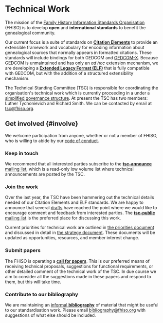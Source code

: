 Technical Work
==============

The mission of the [Family History Information Standards
Organisation](//fhiso.org) (FHISO) is to develop **open** and
**international standards** to benefit the genealogical community.

Our current focus is a suite of standards on [**Citation
Elements**](/drafts#cev) to provide an extensible framework and
vocabulary for encoding information about genealogical sources that
normally appears in formatted citations.  These standards will include
bindings for both GEDCOM and [GEDCOM-X](http://www.gedcomx.org/).
Because GEDCOM is unmaintained and has only an *ad hoc* extension
mechanism, we are developing a [**Extended Legacy Format
(ELF)**](/drafts#elf) that is fully compatible with GEDCOM, but
with the addition of a structured extensibility mechanism.

The Technical Standing Committee (TSC) is responsible for coordinating
the organisation's technical work which is currently proceeding in a
under a [simplified governance structure](/governance).  At present the
TSC has two members: Luther Tychonievich and Richard Smith.  We can be
contacted by email at [tsc@fhiso.org](mailto:tsc@fhiso.org).


Get involved {#involve}
------------

We welcome participation from anyone, whether or not a member of FHISO,
who is willing to abide by our [code of
conduct](http://fhiso.org/aboutfhiso/code-of-conduct/). 

### Keep in touch

We recommend that all interested parties subscribe to the
[**tsc-announce** mailing
list](http://fhiso.org/mailman/listinfo/tsc-announce_fhiso.org), which
is a read-only low volume list where technical announcements are posted
by the TSC.

### Join the work

Over the last year, the TSC have been hammering out the technical
details needed of our Citation Elements and ELF standards.  We are happy
to announce that several [drafts](/drafts) have reached the point where
we would like to encourage comment and feedback from interested parties.
The [**tsc-public** mailing list](tsc-public) is the preferred place for
discussing this work.

Current priorities for technical work are outlined in [the priorities
document](/priorities) and discussed in detail in [the strategy
document](/strategy).  These documents will be updated as opportunities,
resources, and member interest change.

### Submit papers

The FHISO is operating a [**call for papers**](cfps). This is our preferred
means of receiving technical proposals, suggestions for functional
requirements, or other detailed comment of the technical work of the TSC. In
due course we aim to consider all the suggestions made in these papers and
respond to them, but this will take time.

### Contribute to our bibliography

We are maintaining an [informal **bibliography**](/bibliography) of
material that might be useful to our standardisation work. Please email
[bibliography@fhiso.org](mailto:bibliography@fhiso.org) with suggestions
of what else should be included.
